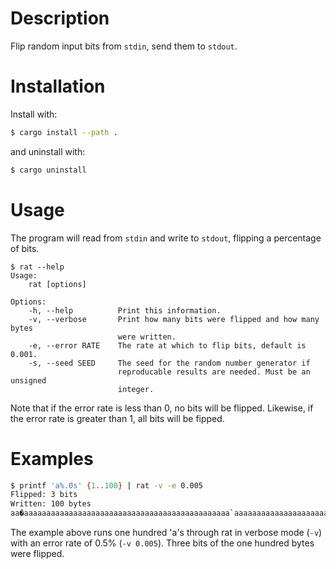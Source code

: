 # Description

Flip random input bits from `stdin`, send them to `stdout`.

# Installation

Install with:

```sh
$ cargo install --path .
```

and uninstall with:

```sh
$ cargo uninstall
```

# Usage


The program will read from `stdin` and write to `stdout`, flipping a percentage
of bits.

```
$ rat --help
Usage:
    rat [options]

Options:
    -h, --help          Print this information.
    -v, --verbose       Print how many bits were flipped and how many bytes
                        were written.
    -e, --error RATE    The rate at which to flip bits, default is 0.001.
    -s, --seed SEED     The seed for the random number generator if
                        reproducable results are needed. Must be an unsigned
                        integer.
```

Note that if the error rate is less than 0, no bits will be flipped. Likewise,
if the error rate is greater than 1, all bits will be fipped.


# Examples

```sh
$ printf 'a%.0s' {1..100} | rat -v -e 0.005
Flipped: 3 bits
Written: 100 bytes
aa�aaaaaaaaaaaaaaaaaaaaaaaaaaaaaaaaaaaaaaaaaaaaaa`aaaaaaaaaaaaaaaaaaaaaaaaaaaaaaaaaaaaeaaaaaaaaaaaaa
```
The example above runs one hundred 'a's through rat in verbose mode (`-v`) with
an error rate of 0.5% (`-v 0.005`). Three bits of the one hundred bytes were
flipped.
